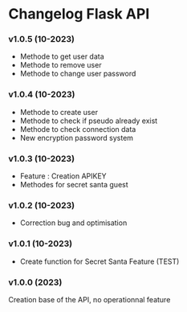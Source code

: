 # Changelog Flask API

### v1.0.5 (10-2023)

- Methode to get user data
- Methode to remove user
- Methode to change user password

### v1.0.4 (10-2023)

- Methode to create user
- Methode to check if pseudo already exist
- Methode to check connection data
- New encryption password system

### v1.0.3 (10-2023)

- Feature : Creation APIKEY
- Methodes for secret santa guest

### v1.0.2 (10-2023)

- Correction bug and optimisation

### v1.0.1 (10-2023)

- Create function for Secret Santa Feature (TEST)

### v1.0.0 (2023)

Creation base of the API, no operationnal feature
